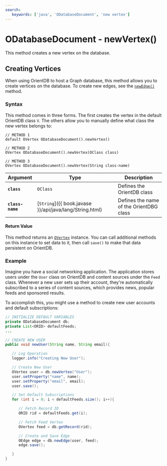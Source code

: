 ```yaml
---
search:
   keywords: ['java', 'ODatabaseDocument', 'new vertex']
---
```


# ODatabaseDocument - newVertex()

This method creates a new vertex on the database.

## Creating Vertices

When using OrientDB to host a Graph database, this method allows you to create vertices on the database.  To create new edges, see the [`newEdge()`](Java-Ref-ODatabaseDocument-newEdge.md) method.

### Syntax

This method comes in three forms.  The first creates the vertex in the default OrientDB class `V`.  The others allow you to manually define what class the new vertex belongs to:

```
// METHOD 1
default OVertex ODatabaseDocument().newVertex()

// METHOD 2
OVertex ODatabaseDocument().newVertex(OClass class)

// METHOD 3
OVertex ODatabaseDocument().newVertex(String class-name)
```

| Argument | Type | Description |
|---|---|---|
| **`class`** | `OClass` | Defines the OrientDB class |
| **`class-name`** | [`String`]({{ book.javase }}/api/java/lang/String.html) | Defines the name of the OrientDBG class |

#### Return Value

This method returns an [`OVertex`](Java-Ref-OVertex.md) instance.  You can call additional methods on this instance to set data to it, then call `save()` to make that data persistent on OrientDB.

### Example

Imagine you have a social networking application.  The application stores users under the `User` class on OrientDB and content sources under the `Feed` class.  Whenever a new user sets up their account, they're automatically subscribed to a series of content sources, which provides news, popular feeds and sponsored results.

To accomplish this, you might use a method to create new user accounts and default subscriptions:

```java
// INITIALIZE DEFAULT VARIABLES
private ODatabaseDocument db;
private List<ORID> defaultFeeds;
...

// CREATE NEW USER
public void newUser(String name, String email){

   // Log Operation
   logger.info("Creating New User");

   // Create New User
   OVertex user = db.newVertex("User");
   user.setProperty("name", name);
   user.setProperty("email", email);
   user.save();

   // Set Default Subscriptions
   for (int i = 0; i < defaultFeeds.size(); i++){

      // Fetch Record ID
	  ORID rid = defaultFeeds.get(i);

      // Fetch Feed Vertex
	  OVertex feed = db.getRecord(rid);

	  // Create and Save Edge
	  OEdge edge = db.newEdge(user, feed);
	  edge.save();

   }
}
```
